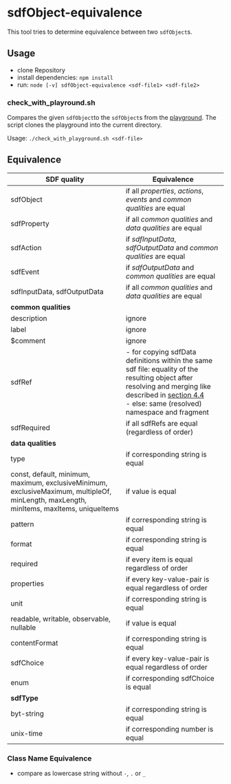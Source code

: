# sdfObject-equivalence

This tool tries to determine equivalence between two `sdfObject`s.

## Usage

- clone Repository
- install dependencies: `npm install`
- run: `node [-v] sdfObject-equivalence <sdf-file1> <sdf-file2>`

### check_with_playround.sh

Compares the given `sdfObject`to the `sdfObject`s from the [playground](https://github.com/one-data-model/playground). The script clones the playground into the current directory.

Usage: `./check_with_playground.sh <sdf-file>`

## Equivalence

| SDF quality                                                  | Equivalence                                                  |
| ------------------------------------------------------------ | ------------------------------------------------------------ |
| sdfObject                                                    | if all *properties*, *actions*, *events* and *common qualities* are equal |
| sdfProperty                                                  | if all *common qualities* and *data qualities* are equal     |
| sdfAction                                                    | if *sdfInputData*, *sdfOutputData* and *common qualities* are equal |
| sdfEvent                                                     | if *sdfOutputData* and *common qualities* are equal          |
| sdfInputData, sdfOutputData                                  | if all *common qualities* and *data qualities* are equal     |
| **common qualities**                                         |                                                              |
| description                                                  | ignore                                                       |
| label                                                        | ignore                                                       |
| $comment                                                     | ignore                                                       |
| sdfRef                                                       | - for copying sdfData definitions within the same sdf file: equality of the resulting object after resolving and merging like described in [section 4.4](https://datatracker.ietf.org/doc/html/draft-ietf-asdf-sdf-07#section-4.4)<br /> - else: same (resolved) namespace and fragment |
| sdfRequired                                                  | if all sdfRefs are equal (regardless of order)               |
| **data qualities**                                           |                                                              |
| type                                                         | if corresponding string is equal                             |
| const, default, minimum, maximum, exclusiveMinimum, exclusiveMaximum, multipleOf, minLength, maxLength, minItems, maxItems, uniqueItems | if value is equal                                            |
| pattern                                                      | if corresponding string is equal                             |
| format                                                       | if corresponding string is equal                             |
| required                                                     | if every item is equal regardless of order                   |
| properties                                                   | if every key-value-pair is equal regardless of order         |
| unit                                                         | if corresponding string is equal                             |
| readable, writable, observable, nullable                     | if value is equal                                            |
| contentFormat                                                | if corresponding string is equal                             |
| sdfChoice                                                    | if every key-value-pair is equal regardless of order         |
| enum                                                         | if corresponding sdfChoice is equal                          |
| **sdfType**                                                  |                                                              |
| byt-string                                                   | if corresponding string is equal                             |
| unix-time                                                    | if corresponding number is equal                             |

### Class Name Equivalence

- compare as lowercase string without `-`, `.` or `_`

